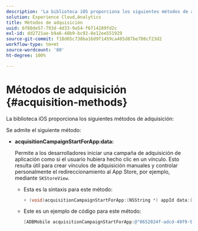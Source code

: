 ```yaml
---
description: 'La biblioteca iOS proporciona los siguientes métodos de adquisición '
solution: Experience Cloud,Analytics
title: Métodos de adquisición
uuid: 6f88de57-793d-4d33-9a54-f6714289fd2c
exl-id: dd2721ae-b9a6-48b9-bc92-8e12ee551929
source-git-commit: f18d65c738ba16d9f1459ca485d87be708cf23d2
workflow-type: tm+mt
source-wordcount: '80'
ht-degree: 100%

---
```


# Métodos de adquisición  {#acquisition-methods}

La biblioteca iOS proporciona los siguientes métodos de adquisición:

Se admite el siguiente método:

* **acquisitionCampaignStartForApp:data:**

   Permite a los desarrolladores iniciar una campaña de adquisición de aplicación como si el usuario hubiera hecho clic en un vínculo. Esto resulta útil para crear vínculos de adquisición manuales y controlar personalmente el redireccionamiento al App Store, por ejemplo, mediante `SKStoreView`.

   * Esta es la sintaxis para este método:

      ```objective-c
      + (void)acquisitionCampaignStartForApp:(NSString *) appId data:(NSDictionary *)data; 
      ```

   * Este es un ejemplo de código para este método:

      ```objective-c
      [ADBMobile acquisitionCampaignStartForApp:@"0652024f-adcd-49f9-9bd7-2552a4564d2f" data:@{@"custom.key":@"value"}]; 
      ```
